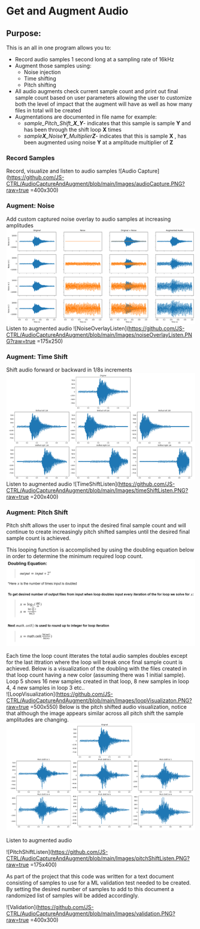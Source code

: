 # Get and Augment Audio 
## Purpose:
This is an all in one program allows you to:
* Record audio samples 1 second long at a sampling rate of 16kHz
* Augment those samples using:
	* Noise injection
	* Time shifting
	* Pitch shifting 
* All audio augments check current sample count and print out final sample count based on user parameters allowing the user to customize both the level of impact that the augment will have as well as how many files in total will be created
* Augmentations are documented in file name for example:
	*  *sample_Pitch_Shift_**X**_**Y***- indicates that this sample is sample **Y** and has been through the shift loop **X** times
	* *sample**X**_Noise**Y**_Multiplier**Z***- indicates that this is sample **X** , has been augmented using noise **Y** at a amplitude multiplier of **Z**

### Record Samples
Record, visualize and listen to audio samples
![Audio Capture](https://github.com/JS-CTRL/AudioCaptureAndAugment/blob/main/Images/audioCapture.PNG?raw=true =400x300)
### Augment: Noise
Add custom captured noise overlay to audio samples at increasing amplitudes
![NoiseOverlay](https://github.com/JS-CTRL/AudioCaptureAndAugment/blob/main/Images/noiseOverlay.PNG?raw=true )
Listen to augmented audio
![NoiseOverlayListen](https://github.com/JS-CTRL/AudioCaptureAndAugment/blob/main/Images/noiseOverlayListen.PNG?raw=true =175x250)
### Augment: Time Shift
Shift audio forward or backward in 1/8s increments
![TimeShiftVisual](https://github.com/JS-CTRL/AudioCaptureAndAugment/blob/main/Images/timeShift.PNG?raw=true)
Listen to augmented audio
![TimeShiftListen](https://github.com/JS-CTRL/AudioCaptureAndAugment/blob/main/Images/timeShiftListen.PNG?raw=true =200x400)

### Augment: Pitch Shift
Pitch shift allows the user to input the desired final sample count and will continue to create increasingly pitch shifted samples until the desired final sample count is achieved. 

This looping function is accomplished by using the doubling equation below in order to determine the minimum required loop count.
![DoublingEquation](https://github.com/JS-CTRL/AudioCaptureAndAugment/blob/main/Images/doublingEquation.PNG?raw=true)

Each time the loop count itterates the total audio samples doubles except for the last ittration where the loop will break once final sample count is achieved. Below is a visualization of the doubling with the files created in that loop count having a new color (assuming there was 1 initial sample). Loop 5 shows 16 new samples created in that loop, 8 new samples in loop 4, 4 new samples in loop 3 etc..  
![LoopVisualization](https://github.com/JS-CTRL/AudioCaptureAndAugment/blob/main/Images/loopVisualizaton.PNG?raw=true =500x550)
Below is the pitch shifted audio visualization, notice that although the image appears similar across all pitch shift the sample amplitudes are changing.
![PitchShiftVisual](https://github.com/JS-CTRL/AudioCaptureAndAugment/blob/main/Images/pitchShiftVisual.PNG?raw=true)

Listen to augmented audio 


![PitchShiftListen](https://github.com/JS-CTRL/AudioCaptureAndAugment/blob/main/Images/pitchShiftListen.PNG?raw=true =175x400)

As part of the project that this code was written for a text document consisting of samples to use for a ML validation test needed to be created. By setting the desired number of samples to add to this document a randomized list of samples will be added accordingly. 






![Validation](https://github.com/JS-CTRL/AudioCaptureAndAugment/blob/main/Images/validation.PNG?raw=true =400x300)
